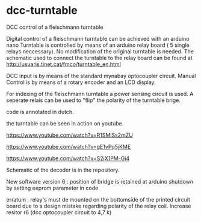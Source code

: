 

# dcc-turntable
DCC control of a fleischmann turntable

Digital control of a fleischmann turntable can be achieved with an arduino nano
Turntable is controlled by means of an arduino relay board ( 5 single relays neccessary).
No modification of the original turntable is needed.
The schematic used to connect the turntable to the relay board can be found at
http://usuaris.tinet.cat/fmco/turntable_en.html

DCC input is by means of the standard mynabay optocoupler circuit.
Manual Control is by means of a rotary encoder and an LCD display.

For indexing of the fleischmann turntable a power sensing circuit is used.
A seperate relais can be used to "flip" the polarity of the turntable brige.

code is annotated in dutch.

the turntable can be seen  in action on youtube.

https://www.youtube.com/watch?v=R1SMiSs2mZU

https://www.youtube.com/watch?v=gE1vPq5jKME

https://www.youtube.com/watch?v=S2jX1PM-Gi4


Schematic of the decoder is in the repository.

New software version 6 : position of bridge is retained at arduino shutdown by setting eeprom parameter in code

erratum : relay's must de mounted on the bottomside of the printed circuit board due to a design mistake regarding polarity of the relay coil.  Increase resitor r6 (dcc optocoupler circuit to 4,7 k)

